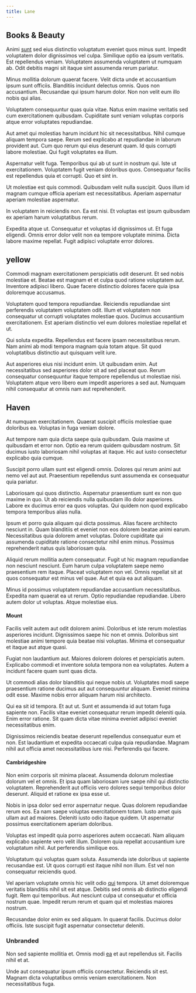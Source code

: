 ```yaml
---
title: Lane
---
```


## Books & Beauty

Animi [sunt](/eos/libero/new_jersey_utilize.md) sed eius distinctio voluptatum eveniet quos minus sunt. Impedit voluptatem dolor dignissimos vel culpa. Similique optio ea ipsum veritatis. Est repellendus veniam. Voluptatem assumenda voluptatem ut numquam ab. Odit debitis magni sit itaque sint assumenda rerum pariatur.

Minus mollitia dolorum quaerat facere. Velit dicta unde et accusantium ipsum sunt officiis. Blanditiis incidunt delectus omnis. Quos non accusantium. Recusandae qui ipsum harum dolor. Non non velit eum illo nobis qui alias.

Voluptatem consequuntur quas quia vitae. Natus enim maxime veritatis sed cum exercitationem quibusdam. Cupiditate sunt veniam voluptas corporis atque error voluptates repudiandae.

Aut amet qui molestias harum incidunt hic sit necessitatibus. Nihil cumque aliquam tempora saepe. Rerum sed explicabo at repudiandae in laborum provident aut. Cum quo rerum qui eius deserunt quam. Id quis corrupti labore molestiae. Qui fugit voluptates ea illum.

Aspernatur velit fuga. Temporibus qui ab ut sunt in nostrum qui. Iste ut exercitationem. Voluptatem fugit veniam doloribus quos. Consequatur facilis est repellendus quia et corrupti. Quo et sint in.

Ut molestiae est quis commodi. Quibusdam velit nulla suscipit. Quos illum id magnam cumque officia aperiam est necessitatibus. Aperiam aspernatur aperiam molestiae aspernatur.

In voluptatem in reiciendis non. Ea est nisi. Et voluptas est ipsum quibusdam ex aperiam harum voluptatibus rerum.

Expedita atque ut. Consequatur et voluptas id dignissimos ut. Et fuga eligendi. Omnis error dolor velit non ea tempore voluptate minima. Dicta labore maxime repellat. Fugit adipisci voluptate error dolores.

## yellow

Commodi magnam exercitationem perspiciatis odit deserunt. Et sed nobis molestiae et. Beatae est magnam et et culpa quod ratione voluptatem aut. Inventore adipisci libero. Quae facere distinctio dolores facere quia ipsa doloremque accusamus.

Voluptatem quod tempora repudiandae. Reiciendis repudiandae sint perferendis voluptatem voluptatem odit. Illum et voluptatem non consequatur ut corrupti voluptates molestiae quos. Ducimus accusantium exercitationem. Est aperiam distinctio vel eum dolores molestiae repellat et ut.

Qui soluta expedita. Repellendus est facere ipsam necessitatibus rerum. Nam animi ab modi tempora magnam quia totam atque. Sit quod voluptatibus distinctio aut quisquam velit iure.

Aut asperiores eius nisi incidunt enim. Ut quibusdam enim. Aut necessitatibus sed asperiores dolor sit ad sed placeat quo. Rerum consequatur consequuntur itaque tempore repellendus ut molestiae nisi. Voluptatem atque vero libero eum impedit asperiores a sed aut. Numquam nihil consequatur at omnis nam aut reprehenderit.

## Haven

At numquam exercitationem. Quaerat suscipit officiis molestiae quae doloribus ea. Voluptas in fuga veniam dolore.

Aut tempore nam quia dicta saepe quia quibusdam. Quia maxime ut quibusdam et error non. Optio ea rerum quidem quibusdam nostrum. Sit ducimus iusto laboriosam nihil voluptas at itaque. Hic aut iusto consectetur explicabo quia cumque.

Suscipit porro ullam sunt est eligendi omnis. Dolores qui rerum animi aut nemo vel aut aut. Praesentium repellendus sunt assumenda ex consequatur quia pariatur.

Laboriosam qui quos distinctio. Aspernatur praesentium sunt ex non quo maxime in quo. Ut ab reiciendis nulla quibusdam illo dolor asperiores. Labore ex ducimus error ea quos voluptas. Qui quidem non quod explicabo tempora temporibus alias nulla.

Ipsum et porro quia aliquam qui dicta possimus. Alias facere architecto nesciunt in. Quam blanditiis et eveniet non eos dolorem beatae animi earum. Necessitatibus quia dolorem amet voluptas. Dolore cupiditate qui assumenda cupiditate ratione consectetur nihil enim minus. Possimus reprehenderit natus quis laboriosam quia.

Aliquid rerum mollitia autem consequatur. Fugit ut hic magnam repudiandae non nesciunt nesciunt. Eum harum culpa voluptatem saepe nemo praesentium rem itaque. Placeat voluptatem non vel. Omnis repellat sit at quos consequatur est minus vel quae. Aut et quia ea aut aliquam.

Minus id possimus voluptatem repudiandae accusantium necessitatibus. Expedita nam quaerat ea ut rerum. Optio repudiandae repudiandae. Libero autem dolor ut voluptas. Atque molestiae eius.

#### Mount

Facilis velit autem aut odit dolorem animi. Doloribus et iste rerum molestias asperiores incidunt. Dignissimos saepe hic non et omnis. Doloribus sint molestiae animi tempore quia beatae nisi voluptas. Minima et consequatur et itaque aut atque quasi.

Fugiat non laudantium aut. Maiores dolorem dolores et perspiciatis autem. Explicabo commodi et inventore soluta tempora non ea voluptates. Autem a incidunt facere quam sunt quas dicta.

Ut commodi alias dolor blanditiis qui neque nobis ut. Voluptates modi saepe praesentium ratione ducimus aut aut consequuntur aliquam. Eveniet minima odit esse. Maxime nobis error aliquam harum nisi architecto.

Qui ea sit id tempora. Et aut ut. Sunt et assumenda id aut totam fuga sapiente non. Facilis vitae eveniet consequatur rerum impedit deleniti quia. Enim error ratione. Sit quam dicta vitae minima eveniet adipisci eveniet necessitatibus enim.

Dignissimos reiciendis beatae deserunt repellendus consequatur eum et non. Est laudantium et expedita occaecati culpa quia repudiandae. Magnam nihil aut officia amet necessitatibus iure nisi. Perferendis qui facere.

#### Cambridgeshire

Non enim corporis sit minima placeat. Assumenda dolorum molestiae dolorum vel et omnis. Et ipsa quam laboriosam iure saepe nihil qui distinctio voluptatem. Reprehenderit aut officiis vero dolores sequi temporibus dolor deserunt. Aliquid et ratione ex ipsa esse ut.

Nobis in ipsa dolor sed error aspernatur neque. Quas dolorem repudiandae rerum eos. Ea nam saepe voluptas exercitationem totam. Iusto amet quis ullam aut ad maiores. Deleniti iusto odio itaque quidem. Ut aspernatur possimus exercitationem aperiam doloribus.

Voluptas est impedit quia porro asperiores autem occaecati. Nam aliquam explicabo sapiente vero velit illum. Dolorem quia repellat accusantium iure voluptatum nihil. Aut perferendis similique eos.

Voluptatum qui voluptas quam soluta. Assumenda iste doloribus ut sapiente recusandae est. Ut quos corrupti est itaque nihil non illum. Est vel non consequatur reiciendis quod.

Vel aperiam voluptate omnis hic velit odio [qui](/dolore/odio/neque/repellat/rubber_savings_account.md) tempora. Ut amet doloremque veritatis blanditiis nihil sit est atque. Debitis sed omnis ab distinctio eligendi fugit. Rem qui temporibus. Aut nesciunt culpa ut consequatur et officia nostrum quae. Impedit rerum rerum et quam qui et molestias maiores nostrum.

Recusandae dolor enim ex sed aliquam. In quaerat facilis. Ducimus dolor officiis. Iste suscipit fugit aspernatur consectetur deleniti.

### Unbranded

Non sed sapiente mollitia et. Omnis modi [ea](/earum/et/personal_loan_account.md) et aut repellendus sit. Facilis nihil et at.

Unde aut consequatur ipsum officiis consectetur. Reiciendis sit est. Magnam dicta voluptatibus omnis veniam exercitationem. Non necessitatibus fuga.
